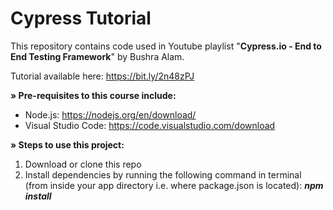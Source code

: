 <h1>Cypress Tutorial</h1>

This repository contains code used in Youtube playlist "<B>Cypress.io - End to End Testing Framework</B>" by Bushra Alam.

Tutorial available here: https://bit.ly/2n48zPJ


<B>» Pre-requisites to this course include:</B>

- Node.js: https://nodejs.org/en/download/
- Visual Studio Code: https://code.visualstudio.com/download


<B>» Steps to use this project:</B>

1. Download or clone this repo
2. Install dependencies by running the following command in terminal (from inside your app directory i.e. where package.json is located): <I><B>npm install </I></B>
